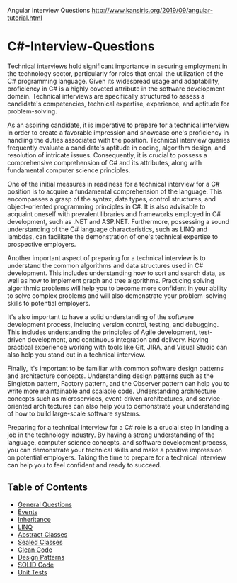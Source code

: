 Angular Interview Questions 
http://www.kansiris.org/2019/09/angular-tutorial.html

# C#-Interview-Questions

Technical interviews hold significant importance in securing employment in the technology sector, particularly for roles that entail the utilization of the C# programming language. Given its widespread usage and adaptability, proficiency in C# is a highly coveted attribute in the software development domain. Technical interviews are specifically structured to assess a candidate's competencies, technical expertise, experience, and aptitude for problem-solving.

As an aspiring candidate, it is imperative to prepare for a technical interview in order to create a favorable impression and showcase one's proficiency in handling the duties associated with the position. Technical interview queries frequently evaluate a candidate's aptitude in coding, algorithm design, and resolution of intricate issues. Consequently, it is crucial to possess a comprehensive comprehension of C# and its attributes, along with fundamental computer science principles.

One of the initial measures in readiness for a technical interview for a C# position is to acquire a fundamental comprehension of the language. This encompasses a grasp of the syntax, data types, control structures, and object-oriented programming principles in C#. It is also advisable to acquaint oneself with prevalent libraries and frameworks employed in C# development, such as .NET and ASP.NET. Furthermore, possessing a sound understanding of the C# language characteristics, such as LINQ and lambdas, can facilitate the demonstration of one's technical expertise to prospective employers.

Another important aspect of preparing for a technical interview is to understand the common algorithms and data structures used in C# development. This includes understanding how to sort and search data, as well as how to implement graph and tree algorithms. Practicing solving algorithmic problems will help you to become more confident in your ability to solve complex problems and will also demonstrate your problem-solving skills to potential employers.

It's also important to have a solid understanding of the software development process, including version control, testing, and debugging. This includes understanding the principles of Agile development, test-driven development, and continuous integration and delivery. Having practical experience working with tools like Git, JIRA, and Visual Studio can also help you stand out in a technical interview.

Finally, it's important to be familiar with common software design patterns and architecture concepts. Understanding design patterns such as the Singleton pattern, Factory pattern, and the Observer pattern can help you to write more maintainable and scalable code. Understanding architecture concepts such as microservices, event-driven architectures, and service-oriented architectures can also help you to demonstrate your understanding of how to build large-scale software systems.

Preparing for a technical interview for a C# role is a crucial step in landing a job in the technology industry. By having a strong understanding of the language, computer science concepts, and software development process, you can demonstrate your technical skills and make a positive impression on potential employers. Taking the time to prepare for a technical interview can help you to feel confident and ready to succeed.


## Table of Contents

+ [General Questions](https://github.com/rcallaby/CSharp-Interview-Questions/blob/main/General-Questions/Introduction.md)
+ [Events](https://github.com/rcallaby/CSharp-Interview-Questions/blob/main/Events/Introduction.md)
+ [Inheritance](https://github.com/rcallaby/CSharp-Interview-Questions/blob/main/Inheritance/Introduction.md)
+ [LINQ](https://github.com/rcallaby/CSharp-Interview-Questions/blob/main/LINQ/Introduction.md)
+ [Abstract Classes](https://github.com/rcallaby/CSharp-Interview-Questions/blob/main/Abstract-Classes/Introduction.md)
+ [Sealed Classes](https://github.com/rcallaby/CSharp-Interview-Questions/blob/main/Sealed-Classes/Introduction.md)
+ [Clean Code](https://github.com/rcallaby/CSharp-Interview-Questions/blob/main/Clean-Code/Introduction.md)
+ [Design Patterns](https://github.com/rcallaby/CSharp-Interview-Questions/blob/main/Design-Patterns/Introduction.md)
+ [SOLID Code](https://github.com/rcallaby/CSharp-Interview-Questions/blob/main/SOLID-Code/Introduction.md)
+ [Unit Tests](https://github.com/rcallaby/CSharp-Interview-Questions/blob/main/Unit-Tests/Introduction.md)

